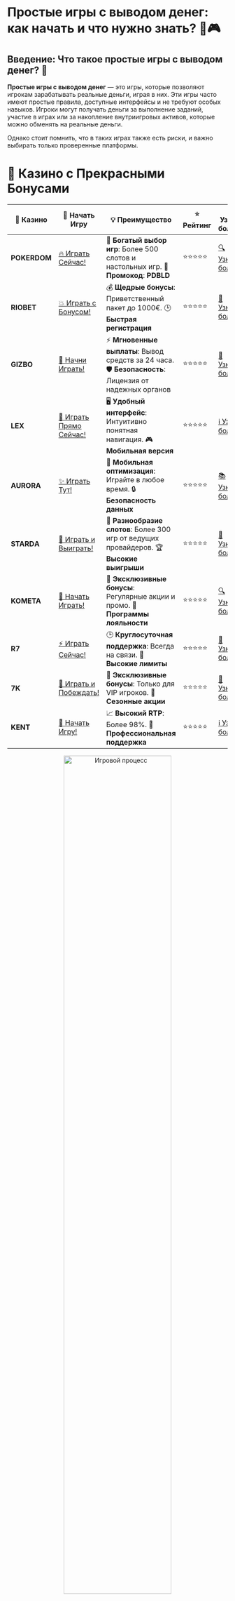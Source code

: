 # **Простые игры с выводом денег: как начать и что нужно знать?** 💸🎮

## Введение: Что такое **простые игры с выводом денег**? 🤑

**Простые игры с выводом денег** — это игры, которые позволяют игрокам зарабатывать реальные деньги, играя в них. Эти игры часто имеют простые правила, доступные интерфейсы и не требуют особых навыков. Игроки могут получать деньги за выполнение заданий, участие в играх или за накопление внутриигровых активов, которые можно обменять на реальные деньги. 

Однако стоит помнить, что в таких играх также есть риски, и важно выбирать только проверенные платформы.

# 🌟 Казино с Прекрасными Бонусами

| 🎲 **Казино** | 🔗 **Начать Игру** | 💡 **Преимущество** | ⭐ **Рейтинг** | 🔗 **Узнать больше** | 🆕 **Новая информация** |
|--------------|---------------------|---------------------|----------------|----------------------|-------------------------|
| **POKERDOM**  | [🔥 Играть Сейчас!](https://brandplay.link/4k77v2yx) | 🎉 **Богатый выбор игр**: Более 500 слотов и настольных игр. 🎁 **Промокод**: **PDBLD** | ⭐⭐⭐⭐⭐ | [🔍 Узнать больше](https://brandplay.link/4k77v2yx) | 🏆 **Победители турниров** получают эксклюзивные подарки! |
| **RIOBET**    | [💥 Играть с Бонусом!](https://brandplay.link/7xBLTPyj) | 💰 **Щедрые бонусы**: Приветственный пакет до 1000€. 🕒 **Быстрая регистрация** | ⭐⭐⭐⭐⭐ | [📖 Узнать больше](https://brandplay.link/7xBLTPyj) | 💬 **Поддержка 24/7** для комфортной игры в любое время! |
| **GIZBO**     | [🚀 Начни Играть!](https://brandplay.link/bprXw4YV) | ⚡ **Мгновенные выплаты**: Вывод средств за 24 часа. 🛡️ **Безопасность**: Лицензия от надежных органов | ⭐⭐⭐⭐⭐ | [📝 Узнать больше](https://brandplay.link/bprXw4YV) | 🔒 **SSL-шифрование** для максимальной безопасности данных игроков. |
| **LEX**       | [💎 Играть Прямо Сейчас!](https://brandplay.link/zW4hdDFV) | 🖥️ **Удобный интерфейс**: Интуитивно понятная навигация. 🎮 **Мобильная версия** | ⭐⭐⭐⭐⭐ | [ℹ️ Узнать больше](https://brandplay.link/zW4hdDFV) | 📱 **Поддержка всех мобильных устройств** для удобства игры в любом месте. |
| **AURORA**    | [✨ Играть Тут!](https://10trafic-stat2.com/click/668546556bcc6313411604bd/6766/13032/subaccount) | 📱 **Мобильная оптимизация**: Играйте в любое время. 🔒 **Безопасность данных** | ⭐⭐⭐⭐⭐ | [📚 Узнать больше](https://10trafic-stat2.com/click/668546556bcc6313411604bd/6766/13032/subaccount) | 🌍 **Международная лицензия** на деятельность в разных странах. |
| **STARDА**    | [🎉 Играть и Выиграть!](https://brandplay.link/fB7xwRFL) | 🎰 **Разнообразие слотов**: Более 300 игр от ведущих провайдеров. 🏆 **Высокие выигрыши** | ⭐⭐⭐⭐⭐ | [🔎 Узнать больше](https://brandplay.link/fB7xwRFL) | 🎉 **Ежемесячные турниры** с крупными призами! |
| **KOMETA**    | [🎁 Начать Играть!](https://brandplay.link/8ZymQJV8) | 🎁 **Эксклюзивные бонусы**: Регулярные акции и промо. 🔄 **Программы лояльности** | ⭐⭐⭐⭐⭐ | [🔍 Узнать больше](https://brandplay.link/8ZymQJV8) | 🌟 **Персонализированные предложения** для долгосрочных игроков. |
| **R7**        | [⚡ Играть Сейчас!](https://brandplay.link/bMd3Yjsw) | 🕒 **Круглосуточная поддержка**: Всегда на связи. 💸 **Высокие лимиты** | ⭐⭐⭐⭐⭐ | [📖 Узнать больше](https://brandplay.link/bMd3Yjsw) | 🎯 **Рейтинг игроков** для лучших участников. |
| **7K**        | [🎯 Играть и Побеждать!](https://brandplay.link/BvQyFShp) | 🌟 **Эксклюзивные бонусы**: Только для VIP игроков. 🎉 **Сезонные акции** | ⭐⭐⭐⭐⭐ | [📝 Узнать больше](https://brandplay.link/BvQyFShp) | 🥇 **Особые привилегии** для постоянных игроков. |
| **KENT**      | [🔑 Начать Игру!](https://brandplay.link/Fv2WP3js) | 📈 **Высокий RTP**: Более 98%. 💼 **Профессиональная поддержка** | ⭐⭐⭐⭐⭐ | [ℹ️ Узнать больше](https://brandplay.link/Fv2WP3js) | 💬 **Поддержка на нескольких языках** для удобства игроков. |

<div align="center"> <img src="https://i.pinimg.com/originals/1d/b3/25/1db325483acbe642c6d4e6fdd73a4988.gif" alt="Игровой процесс" width="70%"> </div>
---

# 🚀 Быстрые Выигрыши и Поддержка

| 🎲 **Казино** | 🔗 **Начать Игру** | 💡 **Преимущество** | ⭐ **Рейтинг** | 🔗 **Узнать больше** | 🆕 **Новая информация** |
|--------------|---------------------|---------------------|----------------|----------------------|-------------------------|
| **GAMA**      | [🎯 Играть Прямо Сейчас!](https://brandplay.link/j6NMKsDz) | 🔍 **Интуитивный интерфейс**: Легкость использования. 🏅 **Престижные турниры** | ⭐⭐⭐⭐☆ | [🔎 Узнать больше](https://brandplay.link/j6NMKsDz) | 🏆 **Турниры с большими призами** каждый месяц. |
| **ONION**     | [💥 Играть и Выигрывать!](https://brandplay.link/zBGRVpQ9) | 🤑 **Низкие ставки**: Идеально для начинающих. 🔄 **Быстрые выводы** | ⭐⭐⭐⭐☆ | [🔍 Узнать больше](https://brandplay.link/zBGRVpQ9) | 🎮 **Казино для новичков** с простыми правилами. |
| **ЧЕМПИОН**   | [🏅 Играть в Турнире!](https://temon-gter.cfd/go/lRq?p80412p304504pcc44t17455) | 🏅 **Лояльная программа**: Награды за активность. 🎁 **Ежемесячные бонусы** | ⭐⭐⭐⭐☆ | [📖 Узнать больше](https://temon-gter.cfd/go/lRq?p80412p304504pcc44t17455) | 🥇 **Турниры и лояльность** — каждый шаг вознаграждается. |
| **VAVADA**    | [🚀 Играть Без Ожидания!](https://vavadapartner.pro/?promo=ea5c9275-6854-4505-94fc-95ab18221945-linkb2) | 🚀 **Быстрая регистрация**: Начните играть мгновенно. 🔐 **Безопасные транзакции** | ⭐⭐⭐⭐☆ | [📝 Узнать больше](https://vavadapartner.pro/?promo=ea5c9275-6854-4505-94fc-95ab18221945-linkb2) | 🏆 **Программа для новых игроков** с бонусами за регистрацию. |
| **FRIENDS**   | [🎉 Играть и Развлекаться!](https://gofriends.mba/linkb2) | 🤝 **Социальные игры**: Играйте с друзьями. 🌐 **Мультиплатформенность** | ⭐⭐⭐⭐☆ | [ℹ️ Узнать больше](https://gofriends.mba/linkb2) | 🎮 **Играйте с друзьями** и зарабатывайте бонусы за совместные действия. |
| **1WIN**      | [⚡ Играть и Выигрывать!](https://brandplay.link/smXVpBbG) | 🏆 **Спортивные ставки**: Широкий выбор видов спорта. 💵 **Высокие коэффициенты** | ⭐⭐⭐⭐☆ | [📚 Узнать больше](https://brandplay.link/smXVpBbG) | ⚽ **Бонусы на спортивные ставки** для активных игроков. |
| **DRIP**      | [💥 Играть Сразу!](https://drp-ircp01.com/c07e6a3db) | 🌐 **Инновационные игры**: Новейшие игровые технологии. 🛡️ **Высокая безопасность** | ⭐⭐⭐⭐☆ | [🔎 Узнать больше](https://drp-ircp01.com/c07e6a3db) | 🔧 **Инновационные функции** для удобства игры. |
| **JOYCASINO** | [🎰 Играть И Побеждать!](https://rpc30.call2me.pro/?/ru/registration?apkpop=0&partner=p24970p3291217pc98f) | 🎁 **Приятные бонусы**: Ежедневные акции и подарки. 🕹️ **Разнообразие игр** | ⭐⭐⭐⭐☆ | [🔍 Узнать больше](https://rpc30.call2me.pro/?/ru/registration?apkpop=0&partner=p24970p3291217pc98f) | 🎉 **Щедрые фриспины** для новых игроков. |
| **PLAYFORTUNA** | [🔥 Играть С Бонусом!](https://fortunapromo.net/alt/playfortuna/registration?0dc4a9362a71feb7e3f165fb8e766f70) | 🎉 **Регулярные акции**: Бонусы, фриспины и многое другое. 🏅 **Турниры** | ⭐⭐⭐⭐☆ | [📚 Узнать больше](https://fortunapromo.net/alt/playfortuna/registration?0dc4a9362a71feb7e3f165fb8e766f70) | 🎯 **Выгодные предложения** на популярные игры. |
| **SYKAA**     | [💸 Играть Сейчас!](https://s-two-way.com/?source=linkb2&pid=30697) | 💸 **Доступные ставки**: Идеально для новичков. 🎁 **Щедрые бонусы** | ⭐⭐⭐⭐☆ | [🔍 Узнать больше](https://s-two-way.com/?source=linkb2&pid=30697) | 💥 **Акции с большими бонусами** для новичков и опытных игроков. |

<div align="center"> <img src="https://schaeffers-cdn.s3.amazonaws.com/images/default-source/schaeffers-cdn-images/default-images/sectors/bigstock-casino-gambling-concept-with-f-369012793.jpg?sfvrsn=493ad806_4" alt="Игровой процесс" width="70%"> </div>
---

# 💸 Казино с Привлекательными Программами Лояльности

| 🎲 **Казино** | 🔗 **Начать Игру** | 💡 **Преимущество** | ⭐ **Рейтинг** | 🔗 **Узнать больше** | 🆕 **Новая информация** |
|--------------|---------------------|---------------------|----------------|----------------------|-------------------------|
| **KOMETA**    | [🎯 Начни Играть!](https://brandplay.link/8ZymQJV8) | 🎁 **Эксклюзивные бонусы**: Регулярные акции и промо. 🔄 **Программы лояльности** | ⭐⭐⭐⭐⭐ | [🔍 Узнать больше](https://brandplay.link/8ZymQJV8) | 🌟 **Персонализированные предложения** для долгосрочных игроков. |
| **1Xslots**   | [🏅 Играть Прямо Сейчас!](https://brandplay.link/hSB1khtr) | 🎉 **Множество акций**: Еженедельные бонусы и турниры. 🛡️ **Безопасность** | ⭐⭐⭐⭐⭐ | [📚 Узнать больше](https://brandplay.link/hSB1khtr) | 🏅 **Награды за активность**: участники программы лояльности получают специальные привилегии. |
| **R7**        | [🚀 Играть Сейчас!](https://brandplay.link/bMd3Yjsw) | 🕒 **Круглосуточная поддержка**: Всегда на связи. 💸 **Высокие лимиты** | ⭐⭐⭐⭐⭐ | [📖 Узнать больше](https://brandplay.link/bMd3Yjsw) | 💬 **VIP-поддержка** для постоянных игроков с приоритетом. |

<div align="center"> <img src="https://i.pinimg.com/originals/1d/b3/25/1db325483acbe642c6d4e6fdd73a4988.gif" alt="Игровой процесс" width="70%"> </div>
---

---

## 1. Какие игры относятся к **простым играм с выводом денег**? 🎮

### 1.1 **Игры на сбор ресурсов и задания** 🛠️
Игры, в которых игроки выполняют простые задания или собирают ресурсы, могут предоставлять возможность заработать реальные деньги. Например, в играх с просмотром рекламы или выполнением простых задач за небольшие деньги. Эти игры могут быть связаны с мобильными приложениями или онлайн-играми.

### 1.2 **Игры с прогнозами** 📊
Игры, где нужно делать ставки или прогнозы на спортивные события, финансовые рынки или даже виртуальные игры. Такие игры предоставляют пользователям возможность зарабатывать деньги, предсказывая исход событий.

### 1.3 **Игры с криптовалютами** 💰
Некоторые игры с выводом денег позволяют зарабатывать криптовалюту, которая впоследствии может быть обменена на реальные деньги. Эти игры часто включают элементы майнинга или добычи криптовалюты, что дает возможность получать прибыль с минимальными вложениями.

---

## 2. Как заработать деньги в **простых играх с выводом денег**? 💸

### 2.1 **Выполнение простых задач** 📝
Многие игры предлагают игрокам зарабатывать деньги за выполнение простых заданий, таких как:
- Просмотр рекламы
- Заполнение анкет
- Участие в опросах
- Выполнение простых мини-игр

Эти задачи обычно не требуют много времени, но за их выполнение игроки получают деньги или баллы, которые можно вывести на реальный счёт.

### 2.2 **Игры на реальный результат** 🎯
Некоторые игры предоставляют возможность заработать деньги на основе реальных достижений. Например, игроки могут участвовать в турнирах или квестах, за которые они получают денежные призы или виртуальные активы, которые можно обменять на деньги.

### 2.3 **Обмен внутриигровых активов на реальные деньги** 💎
Некоторые игры позволяют игрокам зарабатывать внутриигровую валюту, которую можно обменять на реальные деньги. Это может быть сделано через систему вывода средств на электронные кошельки или криптовалютные кошельки.

---

## 3. Популярные **простые игры с выводом денег** 📲

### 3.1 **Mistplay** 🎮
Mistplay — это мобильное приложение, которое позволяет игрокам зарабатывать деньги за игру в мобильные игры. Игроки получают баллы за время, проведенное в игре, и могут обменять эти баллы на подарочные карты и реальные деньги.

### 3.2 **Lucktastic** 🍀
Lucktastic — это бесплатная игра, в которой можно зарабатывать деньги, участвуя в лотереях и получая призы за выполнение простых задач. Это игра, доступная на мобильных устройствах, и она позволяет игрокам зарабатывать реальные деньги и подарочные карты.

### 3.3 **Swagbucks Live** 💳
Swagbucks Live — это игровое приложение, которое позволяет пользователям зарабатывать деньги за участие в викторинах и опросах. Призы и награды можно обменять на подарочные карты или перевести в реальные деньги.

### 3.4 **Coin Pop** 💸
Coin Pop — это приложение, которое позволяет игрокам зарабатывать деньги за выполнение простых заданий и тестирование мобильных приложений. Игроки получают баллы, которые можно обменять на реальные деньги через PayPal.

---

## 4. Как избежать мошенничества в **простых играх с выводом денег**? ⚠️

### 4.1 **Проверка репутации платформы** 🔍
Перед тем как начать играть и зарабатывать деньги, важно убедиться, что выбранная платформа имеет положительные отзывы и прозрачную политику. Читайте отзывы на независимых форумах и проверяйте рейтинг приложения в магазинах (Google Play, App Store).

### 4.2 **Избегайте "слишком хороших" предложений** 🚫
Если игра обещает слишком большие заработки при минимальных усилиях, это может быть сигналом мошенничества. Будьте осторожны с платформами, которые требуют слишком много личной информации или требуют оплаты за возможность играть.

### 4.3 **Ознакомьтесь с условиями вывода средств** 💳
Перед тем как начать зарабатывать деньги, внимательно изучите условия вывода средств. Некоторые платформы могут устанавливать минимальные пороги для вывода или взимать комиссии, которые могут снизить ваши доходы.

---

## 5. Преимущества и риски **простых игр с выводом денег** 🎯

### 5.1 **Преимущества** 🌟
- **Доступность**: Игры можно начать играть с минимальными вложениями и без специальных навыков.
- **Дополнительный доход**: Вы можете зарабатывать деньги в свободное время, выполняя простые задания.
- **Гибкость**: Многие игры можно играть на мобильных устройствах, что дает возможность зарабатывать на ходу.

### 5.2 **Риски** ⚠️
- **Мошенничество**: Некоторые платформы могут быть мошенническими, требовать оплаты за участие или не выводить деньги.
- **Низкие доходы**: Большинство таких игр не приносит значительных денег и может служить лишь небольшим дополнением к основному доходу.
- **Зависимость**: Заработок в играх может стать причиной пристрастия, поэтому важно соблюдать баланс.

---

## Заключение: Стоит ли играть в **простые игры с выводом денег**? 🤔

**Простые игры с выводом денег** могут быть увлекательным способом провести время и заработать небольшие суммы. Важно выбирать только проверенные и надежные платформы, внимательно читать отзывы и условия вывода средств. Эти игры — это не способ для серьезного заработка, но отличный способ получить немного дополнительных средств, наслаждаясь процессом игры.

**Желаем удачи и успехов в играх с выводом денег!** 🍀💰
